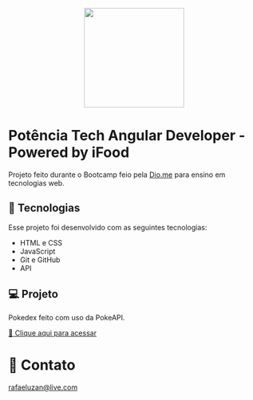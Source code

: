 <p align = 'center'>
<img src= 'https://hermes.dio.me/tracks/a123a707-54de-4a67-88ee-5c129beb14d7.png' width='200px'>
</p>

# Potência Tech Angular Developer - Powered by iFood

Projeto feito durante o Bootcamp feio pela <a href='https://web.dio.me/track/potencia-tech-angular-developer-powered-ifood?tab=about'>Dio.me</a>
para ensino em tecnologias web.

## 🚀 Tecnologias

Esse projeto foi desenvolvido com as seguintes tecnologias:

- HTML e CSS
- JavaScript 
- Git e GitHub
- API

## 💻 Projeto

Pokedex feito com uso da PokeAPI.

[🔗 Clique aqui para acessar](https://rafaelrabello.github.io/Pokedex/)

# 📱 Contato
rafaeluzan@live.com
